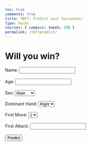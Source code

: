 ```yaml
---
toc: true
comments: true
title: TBFT! Predict your Successes!
type: hacks
courses: { compsci: {week: 28} }
permalink: /tbftpredict/
---
```


<html>
    <style>
        .bg2 {
            color: black;
            font-size: large;
            width: 100;
            height: 100vh;
            background: url(https://media.giphy.com/media/xUOxeQaTAqYBXq5j1u/giphy.gif);
            background-repeat: no-repeat;
            background-size: cover;
            background-repeat: no-repeat;
            background-blend-mode: hard-light;
            font-weight: bold;
            text-align: center;
        }
        .results {
            color: limegreen;
            font-size: xx-large;
        }
        .badresults {
            color: red;
            font-size: xx-large;
        }
    </style>
    <head>
        <title>Whats your chance of winning in tbft?</title>
    </head>
    <body>
        <div class="container" class="bg2">
            <h1>Will you win?</h1>
            <form id="titanicForm"  >
                <label for="name">Name:</label>
                <input type="text" id="name" name="name"><br><br>
                 <label for="age">Age:</label>
                <input type="number" id="age" name="age"><br><br>
                <label for="sex">Sex:</label>
                <select id="sex" name="sex">
                    <option value="male">Male</option>
                    <option value="female">Female</option>
                </select><br><br>
                   <label for="dhand">Dominant Hand:</label>
                <select id="dhand" name="dhand">
                    <option value="right">Right</option>
                    <option value="left">Left</option>
                </select><br><br>
                   <label for="fmove">First Move:</label>
                <select id="fmove" name="fmove">
                    <option value="one">1</option>
                    <option value="two">2</option>
                </select><br><br>
                     <label for="fattack">First Attack:</label>
                <input type="text" id="fattack" name="fattack"><br><br>
                <button type="submit" class="btn btn-primary">Predict</button>
            </form>
            <h1 id="result"></h1>
        </div>
        <script>
            // uri variable and options object are obtained from config.js
        //    import { uri, options } from '{{site.baseurl}}/assets/js/api/config.js';
            // Get the modal
            document.getElementById('titanicForm').addEventListener('submit', function(event) {
                event.preventDefault();
                const form = event.target;
                var formData = {
                    'name': document.getElementById('name').value,
                    'age': parseInt(document.getElementById('age').value),
                    'sex': document.getElementById('sex').value,
                    'dominanthand': document.getElementById('dhand').value,
                    'firstmove': parseInt(document.getElementById('fmove').value),
                    'firstattack': parseInt(document.getElementById('fattack').value),
                };
            const url = 'http://127.0.0.1:8086/api/tbftML/predict';
                // Change options according to Authentication requirements
            const authOptions = {
                method: 'POST', // Override the method property
                mode: 'cors', // no-cors, *cors, same-origin
                cache: 'default', // *default, no-cache, reload, force-cache, only-if-cached
                credentials: 'include', // include, same-origin, omit
                headers: {
                'Content-Type': 'application/json',
                },
                body:  JSON.stringify(formData),
            };
                fetch(url, authOptions)
                .then(response => response.json())
                .then(data => {
                        // Create a text node with the death probability
                    // var textNode = document.createTextNode("Here's your chance of death: " + data.death_probability);
                    // // Clear any existing content in the result div
                    // document.getElementById('result').innerHTML = '';
                    // // Append the text node to the result div
                    // document.getElementById('result').appendChild(textNode);
                    // // Predict and Display Prediction result
                    var probability = (data.win * 100).toFixed(2) + '%'
                    // document.getElementById('result').innerHTML = "Here's your chance of death: " + data.death_probability;
                    document.getElementById('result').innerHTML = 'Your Chance of winning is = '+ probability;
                })
                .catch(error => {
                    console.error('Error:', error);
                });
            });
        </script>
    </body>
</html>